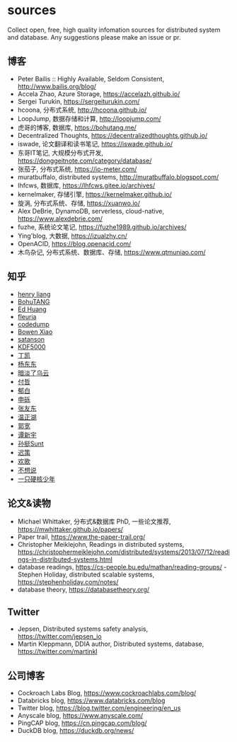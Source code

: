 # sources
Collect open, free, high quality infomation sources for distributed system and database. Any suggestions please make an issue or pr.


## 博客
- Peter Bailis :: Highly Available, Seldom Consistent, http://www.bailis.org/blog/
- Accela Zhao, Azure Storage, https://accelazh.github.io/
- Sergei Turukin, https://sergeiturukin.com/
- hcoona, 分布式系统, http://hcoona.github.io/
- LoopJump, 数据存储和计算, http://loopjump.com/
- 虎哥的博客, 数据库, https://bohutang.me/
- Decentralized Thoughts, https://decentralizedthoughts.github.io/
- iswade, 论文翻译和读书笔记, https://iswade.github.io/
- 东哥IT笔记, 大规模分布式开发, https://donggeitnote.com/category/database/
- 张茄子, 分布式系统, https://io-meter.com/
- muratbuffalo, distributed systems, http://muratbuffalo.blogspot.com/
- lhfcws, 数据库, https://lhfcws.gitee.io/archives/
- kernelmaker, 存储引擎, https://kernelmaker.github.io/
- 旋涡, 分布式系统、存储, https://xuanwo.io/
- Alex DeBrie, DynamoDB, serverless, cloud-native, https://www.alexdebrie.com/
- fuzhe, 系统论文笔记, https://fuzhe1989.github.io/archives/
- Ying'blog, 大数据,  https://izualzhy.cn/
- OpenACID, https://blog.openacid.com/
- 木鸟杂记, 分布式系统、数据库、存储, https://www.qtmuniao.com/


## 知乎
- [henry liang](https://www.zhihu.com/people/yaoling-lc)
- [BohuTANG](https://www.zhihu.com/people/bohutang)
- [Ed Huang](https://www.zhihu.com/people/huang-dong-xu)
- [fleuria](https://www.zhihu.com/people/fleurer)
- [codedump](https://www.zhihu.com/people/codedump)
- [Bowen Xiao](https://www.zhihu.com/people/wo-he-suan-nai-bu-tian-gai-85)
- [satanson](https://www.zhihu.com/people/grakra)
- [KDF5000](https://www.zhihu.com/people/kong-de-fei)
- [丁凯](https://www.zhihu.com/people/ding-kai-54)
- [杨东东](https://www.zhihu.com/people/yang-dong-dong-22)
- [暗淡了乌云](https://www.zhihu.com/people/demiaowu)
- [付哲](https://www.zhihu.com/people/fuzhe)
- [郁白](https://www.zhihu.com/people/kayaklee)
- [申砾](https://www.zhihu.com/people/shenli)
- [张友东](https://www.zhihu.com/people/zhangyoudong)
- [温正湖](https://www.zhihu.com/people/wen-zheng-hu)
- [郭宽](https://www.zhihu.com/people/royguo)
- [谭新宇](https://www.zhihu.com/people/tan-xin-yu-22)
- [孙挺Sunt](https://www.zhihu.com/people/sunt-ing)
- [迟策](https://www.zhihu.com/people/SkyZH)
- [欢歌](https://www.zhihu.com/people/huan-ge-85-13)
- [不想说](https://www.zhihu.com/people/lambert1995)
- [一只硬核少年](https://www.zhihu.com/people/wang-ting-zheng-45)

## 论文&读物
- Michael Whittaker, 分布式&数据库 PhD, 一些论文推荐, https://mwhittaker.github.io/papers/
- Paper trail, https://www.the-paper-trail.org/
- Christopher Meiklejohn, Readings in distributed systems, https://christophermeiklejohn.com/distributed/systems/2013/07/12/readings-in-distributed-systems.html
- database readings, https://cs-people.bu.edu/mathan/reading-groups/
-Stephen Holiday, distributed scalable systems, https://stephenholiday.com/notes/
- database theory, https://databasetheory.org/

## Twitter
- Jepsen, Distributed systems safety analysis, https://twitter.com/jepsen_io
- Martin Kleppmann, DDIA author, Distributed systems, database, https://twitter.com/martinkl

## 公司博客
- Cockroach Labs Blog, https://www.cockroachlabs.com/blog/
- Databricks blog, https://www.databricks.com/blog
- Twitter blog, https://blog.twitter.com/engineering/en_us
- Anyscale blog, https://www.anyscale.com/
- PingCAP blog, https://cn.pingcap.com/blog/
- DuckDB blog, https://duckdb.org/news/
